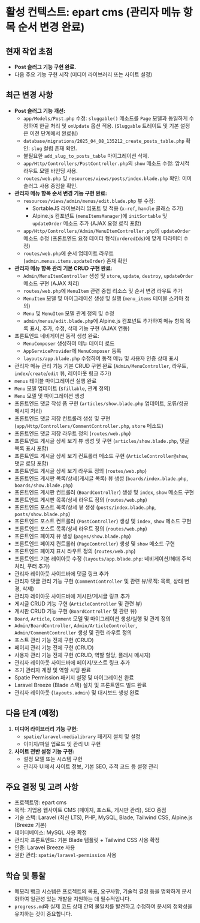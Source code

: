 # 활성 컨텍스트: epart cms (관리자 메뉴 항목 순서 변경 완료)

## 현재 작업 초점

*   **Post 슬러그 기능 구현 완료.**
*   다음 주요 기능 구현 시작 (미디어 라이브러리 또는 사이트 설정)

## 최근 변경 사항

*   **Post 슬러그 기능 개선:**
    *   `app/Models/Post.php` 수정: `sluggable()` 메소드를 `Page` 모델과 동일하게 수정하여 한글 처리 및 `onUpdate` 옵션 적용. (`Sluggable` 트레이트 및 기본 설정은 이전 단계에서 완료됨)
    *   `database/migrations/2025_04_08_135212_create_posts_table.php` 확인: `slug` 컬럼 존재 확인.
    *   불필요한 `add_slug_to_posts_table` 마이그레이션 삭제.
    *   `app/Http/Controllers/PostController.php`의 `show` 메소드 수정: 암시적 라우트 모델 바인딩 사용.
    *   `routes/web.php` 및 `resources/views/posts/index.blade.php` 확인: 이미 슬러그 사용 중임을 확인.
*   **관리자 메뉴 항목 순서 변경 기능 구현 완료:**
    *   `resources/views/admin/menus/edit.blade.php` 뷰 수정:
        *   SortableJS 라이브러리 임포트 및 적용 (`x-ref`, `handle` 클래스 추가)
        *   Alpine.js 컴포넌트 (`menuItemsManager`)에 `initSortable` 및 `updateOrder` 메소드 추가 (AJAX 요청 로직 포함)
    *   `app/Http/Controllers/Admin/MenuItemController.php`의 `updateOrder` 메소드 수정 (프론트엔드 요청 데이터 형식(`orderedIds`)에 맞게 파라미터 수정)
    *   `routes/web.php`에 순서 업데이트 라우트 (`admin.menus.items.updateOrder`) 존재 확인
*   **관리자 메뉴 항목 관리 기본 CRUD 구현 완료:**
    *   `Admin/MenuItemController` 생성 및 `store`, `update`, `destroy`, `updateOrder` 메소드 구현 (AJAX 처리)
    *   `routes/web.php`에 `MenuItem` 관련 중첩 리소스 및 순서 변경 라우트 추가
    *   `MenuItem` 모델 및 마이그레이션 생성 및 실행 (`menu_items` 테이블 스키마 정의)
    *   `Menu` 및 `MenuItem` 모델 관계 정의 및 수정
    *   `admin/menus/edit.blade.php`에 Alpine.js 컴포넌트 추가하여 메뉴 항목 목록 표시, 추가, 수정, 삭제 기능 구현 (AJAX 연동)
*   프론트엔드 네비게이션 동적 생성 완료:
    *   `MenuComposer` 생성하여 메뉴 데이터 로드
    *   `AppServiceProvider`에 `MenuComposer` 등록
    *   `layouts/app.blade.php` 수정하여 동적 메뉴 및 사용자 인증 상태 표시
*   관리자 메뉴 관리 기능 기본 CRUD 구현 완료 (`Admin/MenuController`, 라우트, `index`/`create`/`edit` 뷰, 레이아웃 링크 추가)
*   `menus` 테이블 마이그레이션 실행 완료
*   `Menu` 모델 업데이트 (`$fillable`, 관계 정의)
*   `Menu` 모델 및 마이그레이션 생성
*   프론트엔드 댓글 작성 폼 구현 (`articles/show.blade.php` 업데이트, 오류/성공 메시지 처리)
*   프론트엔드 댓글 저장 컨트롤러 생성 및 구현 (`app/Http/Controllers/CommentController.php`, `store` 메소드)
*   프론트엔드 댓글 저장 라우트 정의 (`routes/web.php`)
*   프론트엔드 게시글 상세 보기 뷰 생성 및 구현 (`articles/show.blade.php`, 댓글 목록 표시 포함)
*   프론트엔드 게시글 상세 보기 컨트롤러 메소드 구현 (`ArticleController@show`, 댓글 로딩 포함)
*   프론트엔드 게시글 상세 보기 라우트 정의 (`routes/web.php`)
*   프론트엔드 게시판 목록/상세(게시글 목록) 뷰 생성 (`boards/index.blade.php`, `boards/show.blade.php`)
*   프론트엔드 게시판 컨트롤러 (`BoardController`) 생성 및 `index`, `show` 메소드 구현
*   프론트엔드 게시판 목록/상세 라우트 정의 (`routes/web.php`)
*   프론트엔드 포스트 목록/상세 뷰 생성 (`posts/index.blade.php`, `posts/show.blade.php`)
*   프론트엔드 포스트 컨트롤러 (`PostController`) 생성 및 `index`, `show` 메소드 구현
*   프론트엔드 포스트 목록/상세 라우트 정의 (`routes/web.php`)
*   프론트엔드 페이지 뷰 생성 (`pages/show.blade.php`)
*   프론트엔드 페이지 컨트롤러 (`PageController`) 생성 및 `show` 메소드 구현
*   프론트엔드 페이지 표시 라우트 정의 (`routes/web.php`)
*   프론트엔드 기본 레이아웃 수정 (`layouts/app.blade.php`: 네비게이션/헤더 주석 처리, 푸터 추가)
*   관리자 레이아웃 사이드바에 댓글 링크 추가
*   관리자 댓글 관리 기능 구현 (`CommentController` 및 관련 뷰/로직: 목록, 상태 변경, 삭제)
*   관리자 레이아웃 사이드바에 게시판/게시글 링크 추가
*   게시글 CRUD 기능 구현 (`ArticleController` 및 관련 뷰)
*   게시판 CRUD 기능 구현 (`BoardController` 및 관련 뷰)
*   `Board`, `Article`, `Comment` 모델 및 마이그레이션 생성/실행 및 관계 정의
*   `Admin/BoardController`, `Admin/ArticleController`, `Admin/CommentController` 생성 및 관련 라우트 정의
*   포스트 관리 기능 전체 구현 (CRUD)
*   페이지 관리 기능 전체 구현 (CRUD)
*   사용자 관리 기능 전체 구현 (CRUD, 역할 할당, 플래시 메시지)
*   관리자 레이아웃 사이드바에 페이지/포스트 링크 추가
*   초기 관리자 계정 및 역할 시딩 완료
*   Spatie Permission 패키지 설정 및 마이그레이션 완료
*   Laravel Breeze (Blade 스택) 설치 및 프론트엔드 빌드 완료
*   관리자 레이아웃 (`layouts.admin`) 및 대시보드 생성 완료

## 다음 단계 (예정)

1.  **미디어 라이브러리 기능 구현:**
    *   `spatie/laravel-medialibrary` 패키지 설치 및 설정
    *   이미지/파일 업로드 및 관리 UI 구현
2.  **사이트 전반 설정 기능 구현:**
    *   설정 모델 또는 시스템 구현
    *   관리자 UI에서 사이트 정보, 기본 SEO, 추적 코드 등 설정 관리

## 주요 결정 및 고려 사항

*   프로젝트명: epart cms
*   목적: 기업용 웹사이트 CMS (페이지, 포스트, 게시판 관리), SEO 중점
*   기술 스택: Laravel (최신 LTS), PHP, MySQL, Blade, Tailwind CSS, Alpine.js (Breeze 기본)
*   데이터베이스: MySQL 사용 확정
*   관리자 프론트엔드: 기본 Blade 템플릿 + Tailwind CSS 사용 확정
*   인증: Laravel Breeze 사용
*   권한 관리: `spatie/laravel-permission` 사용

## 학습 및 통찰

*   메모리 뱅크 시스템은 프로젝트의 목표, 요구사항, 기술적 결정 등을 명확하게 문서화하여 일관성 있는 개발을 지원하는 데 필수적입니다.
*   `progress.md`와 실제 코드 상태 간의 불일치를 발견하고 수정하여 문서의 정확성을 유지하는 것이 중요합니다.
